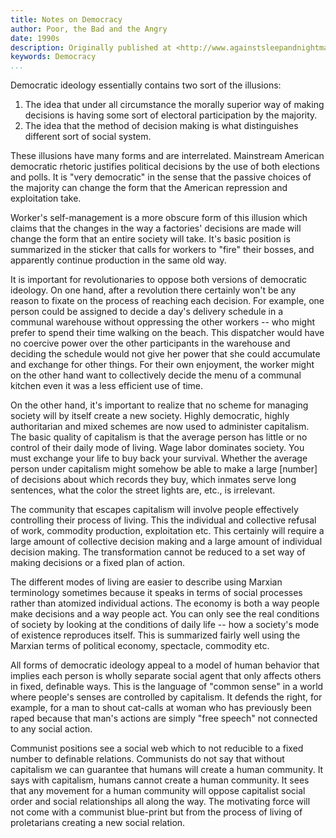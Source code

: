 ```yaml
---
title: Notes on Democracy
author: Poor, the Bad and the Angry
date: 1990s
description: Originally published at <http://www.againstsleepandnightmare.net/ANTICAPL/PBA/DEMO_NTS.html> on the Against Sleep and Nightmare website, specifically in the subsection devoted to the Poor, the Bad and the Angry group/publication. I therefore attribute it to them.
keywords: Democracy
...
```


Democratic ideology essentially contains two sort of the illusions:

1. The idea that under all circumstance the morally superior way of
   making decisions is having some sort of electoral participation by
   the majority.
2. The idea that the method of decision making is what distinguishes
   different sort of social system.

These illusions have many forms and are interrelated. Mainstream
American democratic rhetoric justifies political decisions by the use of
both elections and polls. It is "very democratic" in the sense that the
passive choices of the majority can change the form that the American
repression and exploitation take.

Worker's self-management is a more obscure form of this illusion which
claims that the changes in the way a factories' decisions are made will
change the form that an entire society will take. It's basic position is
summarized in the sticker that calls for workers to "fire" their bosses,
and apparently continue production in the same old way.

It is important for revolutionaries to oppose both versions of
democratic ideology. On one hand, after a revolution there certainly
won't be any reason to fixate on the process of reaching each decision.
For example, one person could be assigned to decide a day's delivery
schedule in a communal warehouse without oppressing the other workers --
who might prefer to spend their time walking on the beach. This
dispatcher would have no coercive power over the other participants in
the warehouse and deciding the schedule would not give her power that
she could accumulate and exchange for other things. For their own
enjoyment, the worker might on the other hand want to collectively
decide the menu of a communal kitchen even it was a less efficient use
of time.

On the other hand, it's important to realize that no scheme for managing
society will by itself create a new society. Highly democratic, highly
authoritarian and mixed schemes are now used to administer capitalism.
The basic quality of capitalism is that the average person has little or
no control of their daily mode of living. Wage labor dominates society.
You must exchange your life to buy back your survival. Whether the
average person under capitalism might somehow be able to make a large
[number] of decisions about which records they buy, which inmates serve
long sentences, what the color the street lights are, etc., is
irrelevant.

The community that escapes capitalism will involve people effectively
controlling their process of living. This the individual and collective
refusal of work, commodity production, exploitation etc. This certainly
will require a large amount of collective decision making and a large
amount of individual decision making. The transformation cannot be
reduced to a set way of making decisions or a fixed plan of action.

The different modes of living are easier to describe using Marxian
terminology sometimes because it speaks in terms of social processes
rather than atomized individual actions. The economy is both a way
people make decisions and a way people act. You can only see the real
conditions of society by looking at the conditions of daily life -- how
a society's mode of existence reproduces itself. This is summarized
fairly well using the Marxian terms of political economy, spectacle,
commodity etc.

All forms of democratic ideology appeal to a model of human behavior
that implies each person is wholly separate social agent that only
affects others in fixed, definable ways. This is the language of "common
sense" in a world where people's senses are controlled by capitalism. It
defends the right, for example, for a man to shout cat-calls at woman
who has previously been raped because that man's actions are simply
"free speech" not connected to any social action.

Communist positions see a social web which to not reducible to a fixed
number to definable relations. Communists do not say that without
capitalism we can guarantee that humans will create a human community.
It says with capitalism, humans cannot create a human community. It sees
that any movement for a human community will oppose capitalist social
order and social relationships all along the way. The motivating force
will not come with a communist blue-print but from the process of living
of proletarians creating a new social relation.
